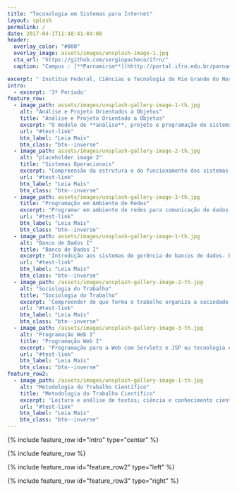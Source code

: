```yaml
---
title: "Teconologia em Sistemas para Internet"
layout: splash
permalink: /
date: 2017-04-1T11:48:41-04:00
header:
  overlay_color: "#000"
  overlay_image: assets/images/unsplash-image-1.jpg
  cta_url: "https://github.com/sergiopacheco/ifrn/"
  caption: "Campus : [**Parnamirim**](hhttp://portal.ifrn.edu.br/parnamirim)"

excerpt: " Instituo Federal, Ciências e Tecnologia do Rio Grande do Norte"
intro: 
  - excerpt: '3º Período'
feature_row:
  - image_path: assets/images/unsplash-gallery-image-1-th.jpg
    alt: "Análise e Projeto Orientados a Objetos"
    title: "Análise e Projeto Orientado a Objetos"
    excerpt: "O modelo de **análise**, projeto e programação de sistemas de software baseado na composição e interação entre diversas unidades de software chamadas de objetos."
    url: "#test-link"
    btn_label: "Leia Mais"
    btn_class: "btn--inverse"
  - image_path: assets/images/unsplash-gallery-image-2-th.jpg
    alt: "placeholder image 2"
    title: "Sistemas Operacionais"
    excerpt: "Compreensão da estrutura e do funcionamento dos sistemas operacionais. Estudo da estruturação, processos concorrentes, onamento de processos e mecanismos de sincronização."
    url: "#test-link"
    btn_label: "Leia Mais"
    btn_class: "btn--inverse"
  - image_path: assets/images/unsplash-gallery-image-3-th.jpg
    title: "Programação em Ambiente de Redes"
    excerpt: "Programar em ambiente de redes para comunicação de dados. Técnicas de programação para redes; Programação usando sockets."
    url: "#test-link"
    btn_label: "Leia Mais"
    btn_class: "btn--inverse"
  - image_path: assets/images/unsplash-gallery-image-1-th.jpg
    alt: "Banco de Dados I"
    title: "Banco de Dados I"
    excerpt: 'Introdução aos sistemas de gerência de bancos de dados. Projeto de banco de dados: conceitual, lógico e físico. Álgebra relacional e sql.'
    url: "#test-link"
    btn_label: "Leia Mais"
    btn_class: "btn--inverse"
  - image_path: /assets/images/unsplash-gallery-image-2-th.jpg
    alt: "Sociologia do Trabalho"
    title: "Sociologia do Trabalho"
    excerpt: 'Compreender de que forma o trabalho organiza a sociedade e define suas características básicas;'
    url: "#test-link"
    btn_label: "Leia Mais"
    btn_class: "btn--inverse"
  - image_path: /assets/images/unsplash-gallery-image-3-th.jpg
    alt: "Programação Web I"
    title: "Programação Web I"
    excerpt: 'Programação para a Web com Servlets e JSP ou tecnologia equivalente. Modelos em três camadas e MVC para a estruturação de sistemas. Persistência de objetos em arquivos e em banco de dados.'
    url: "#test-link"
    btn_label: "Leia Mais"
    btn_class: "btn--inverse"
feature_row2:
  - image_path: /assets/images/unsplash-gallery-image-1-th.jpg
    alt: "Metodologia do Trabalho Científico"
    title: "Metodologia do Trabalho Científico"
    excerpt: 'Leitura e análise de textos; ciência e conhecimento científico: tipos de conhecimento; conceito de ciência; classificação e divisão da ciência'
    url: "#test-link"
    btn_label: "Leia Mais"
    btn_class: "btn--inverse"
---
```


{% include feature_row id="intro" type="center" %}

{% include feature_row %}

{% include feature_row id="feature_row2" type="left" %}

{% include feature_row id="feature_row3" type="right" %}

